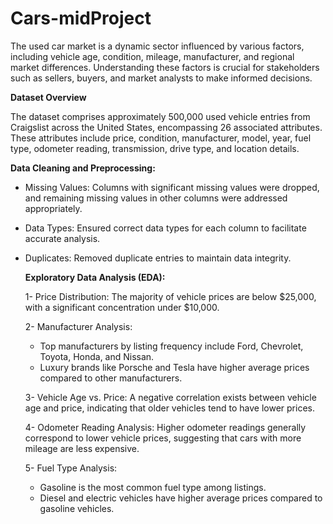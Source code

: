 # Cars-midProject
The used car market is a dynamic sector influenced by various factors, including vehicle age, condition, mileage, manufacturer, and regional market differences. Understanding these factors is crucial for stakeholders such as sellers, buyers, and market analysts to make informed decisions. 

**Dataset Overview**

The dataset comprises approximately 500,000 used vehicle entries from Craigslist across the United States, encompassing 26 associated attributes. These attributes include price, condition, manufacturer, model, year, fuel type, odometer reading, transmission, drive type, and location details. 

**Data Cleaning and Preprocessing:**
  * Missing Values: Columns with significant missing values were dropped, and remaining missing values in other columns were addressed 
    appropriately.
  
  * Data Types: Ensured correct data types for each column to facilitate accurate analysis.
  
  * Duplicates: Removed duplicate entries to maintain data integrity.

    **Exploratory Data Analysis (EDA):**

    1- Price Distribution: The majority of vehicle prices are below $25,000, with a significant concentration under $10,000.

    2- Manufacturer Analysis:
      * Top manufacturers by listing frequency include Ford, Chevrolet, Toyota, Honda, and Nissan.
      * Luxury brands like Porsche and Tesla have higher average prices compared to other manufacturers.
         
    3- Vehicle Age vs. Price: A negative correlation exists between vehicle age and price, indicating that older vehicles tend to have lower prices.

    4- Odometer Reading Analysis: Higher odometer readings generally correspond to lower vehicle prices, suggesting that cars with more mileage are 
         less expensive.

    5- Fuel Type Analysis:
    * Gasoline is the most common fuel type among listings.
    * Diesel and electric vehicles have higher average prices compared to gasoline vehicles.

